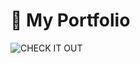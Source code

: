 # 🚀 My Portfolio  

![CHECK IT OUT](https://github.com/user-attachments/assets/5f0dee01-de88-4482-b369-7cdbc48bbc13)
